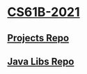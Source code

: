 # [CS61B-2021](https://sp21.datastructur.es/)

## [Projects Repo](https://github.com/Berkeley-CS61B/skeleton-sp21.git)

## [Java Libs Repo](https://github.com/Berkeley-CS61B/library-sp21.git)